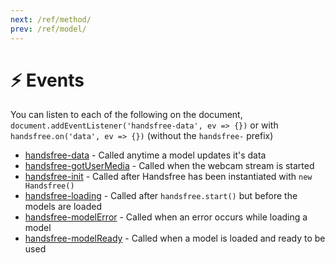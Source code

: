 ```yaml
---
next: /ref/method/
prev: /ref/model/
---
```

# ⚡ Events

You can listen to each of the following on the document, `document.addEventListener('handsfree-data', ev => {})` or with `handsfree.on('data', ev => {})` (without the `handsfree-` prefix)

- [handsfree-data](/ref/event/handsfree-data/) - Called anytime a model updates it's data
- [handsfree-gotUserMedia](/ref/event/gotUserMedia/) - Called when the webcam stream is started
- [handsfree-init](/ref/event/handsfree-init/) - Called after Handsfree has been instantiated with `new Handsfree()`
- [handsfree-loading](/ref/event/handsfree-loading/) - Called after `handsfree.start()` but before the models are loaded
- [handsfree-modelError](/ref/event/handsfree-modelError/) - Called when an error occurs while loading a model
- [handsfree-modelReady](/ref/event/handsfree-modelReady/) - Called when a model is loaded and ready to be used